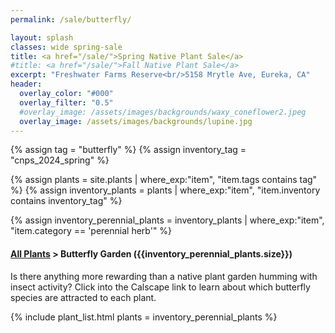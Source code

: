 ```yaml
---
permalink: /sale/butterfly/

layout: splash
classes: wide spring-sale
title: <a href="/sale/">Spring Native Plant Sale</a> 
#title: <a href="/sale/">Fall Native Plant Sale</a> 
excerpt: "Freshwater Farms Reserve<br/>5158 Mrytle Ave, Eureka, CA"
header:
  overlay_color: "#000"
  overlay_filter: "0.5"
  #overlay_image: /assets/images/backgrounds/waxy_coneflower2.jpeg
  overlay_image: /assets/images/backgrounds/lupine.jpg
---
```


<!-- Jekyll 3.9 doesnt support and/or in where_exp so we have to do this the messy way -->

{% assign tag = "butterfly" %}
{% assign inventory_tag = "cnps_2024_spring" %}

{% assign plants = site.plants | where_exp:"item",
    "item.tags contains tag" %}
{% assign inventory_plants = plants | where_exp:"item",
    "item.inventory contains inventory_tag" %}

{% assign inventory_perennial_plants = inventory_plants | where_exp:"item",
    "item.category == 'perennial herb'" %}

<div class="subheading">
    <h4><a href="/sale/all/">All Plants</a> >  Butterfly Garden ({{inventory_perennial_plants.size}})</h4>
    <p class="notice">
    Is there anything more rewarding than a native plant garden humming with insect activity? Click into the Calscape link to learn about which butterfly species are attracted to each plant. 
    </p>
</div>

{% include plant_list.html 
    plants = inventory_perennial_plants
%}




